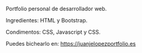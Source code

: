 Portfolio personal de desarrollador web.

Ingredientes: HTML y Bootstrap.

Condimentos: CSS, Javascript y CSS.

Puedes bichearlo en: https://juanjelopezportfolio.es
